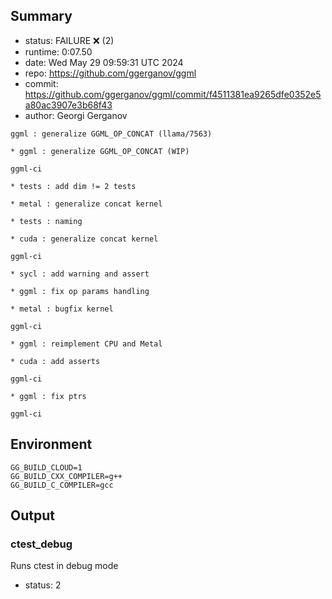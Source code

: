 ## Summary

- status:  FAILURE ❌ (2)
- runtime: 0:07.50
- date:    Wed May 29 09:59:31 UTC 2024
- repo:    https://github.com/ggerganov/ggml
- commit:  https://github.com/ggerganov/ggml/commit/f4511381ea9265dfe0352e5a80ac3907e3b68f43
- author:  Georgi Gerganov
```
ggml : generalize GGML_OP_CONCAT (llama/7563)

* ggml : generalize GGML_OP_CONCAT (WIP)

ggml-ci

* tests : add dim != 2 tests

* metal : generalize concat kernel

* tests : naming

* cuda : generalize concat kernel

ggml-ci

* sycl : add warning and assert

* ggml : fix op params handling

* metal : bugfix kernel

ggml-ci

* ggml : reimplement CPU and Metal

* cuda : add asserts

ggml-ci

* ggml : fix ptrs

ggml-ci
```

## Environment

```
GG_BUILD_CLOUD=1
GG_BUILD_CXX_COMPILER=g++
GG_BUILD_C_COMPILER=gcc
```

## Output

### ctest_debug

Runs ctest in debug mode
- status: 2
```

```

